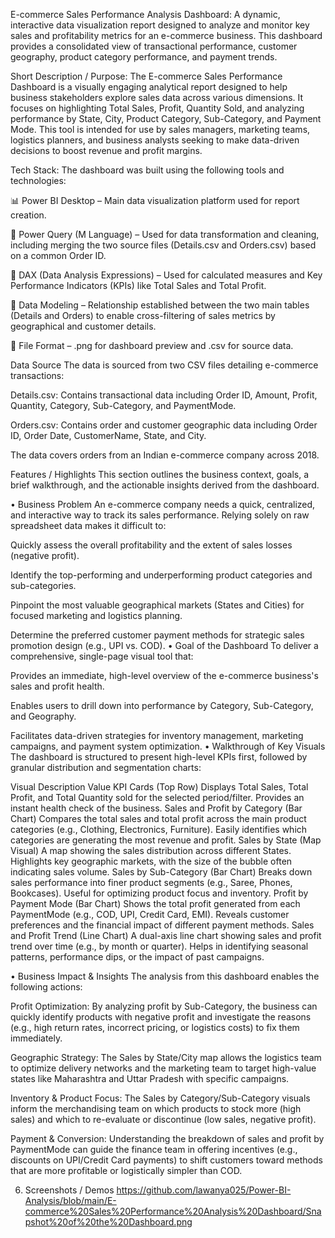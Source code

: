 E-commerce Sales Performance Analysis Dashboard:
A dynamic, interactive data visualization report designed to analyze and monitor key sales and profitability metrics for an e-commerce business. This dashboard provides a consolidated view of transactional performance, customer geography, product category performance, and payment trends.

Short Description / Purpose:
The E-commerce Sales Performance Dashboard is a visually engaging analytical report designed to help business stakeholders explore sales data across various dimensions. It focuses on highlighting Total Sales, Profit, Quantity Sold, and analyzing performance by State, City, Product Category, Sub-Category, and Payment Mode. This tool is intended for use by sales managers, marketing teams, logistics planners, and business analysts seeking to make data-driven decisions to boost revenue and profit margins.

Tech Stack:
The dashboard was built using the following tools and technologies:

📊 Power BI Desktop – Main data visualization platform used for report creation.

📂 Power Query (M Language) – Used for data transformation and cleaning, including merging the two source files (Details.csv and Orders.csv) based on a common Order ID.

🧠 DAX (Data Analysis Expressions) – Used for calculated measures and Key Performance Indicators (KPIs) like Total Sales and Total Profit.

📝 Data Modeling – Relationship established between the two main tables (Details and Orders) to enable cross-filtering of sales metrics by geographical and customer details.

📁 File Format – .png for dashboard preview and .csv for source data.

Data Source
The data is sourced from two CSV files detailing e-commerce transactions:

Details.csv: Contains transactional data including Order ID, Amount, Profit, Quantity, Category, Sub-Category, and PaymentMode.

Orders.csv: Contains order and customer geographic data including Order ID, Order Date, CustomerName, State, and City.

The data covers orders from an Indian e-commerce company across 2018.

Features / Highlights
This section outlines the business context, goals, a brief walkthrough, and the actionable insights derived from the dashboard.

• Business Problem
An e-commerce company needs a quick, centralized, and interactive way to track its sales performance. Relying solely on raw spreadsheet data makes it difficult to:

Quickly assess the overall profitability and the extent of sales losses (negative profit).

Identify the top-performing and underperforming product categories and sub-categories.

Pinpoint the most valuable geographical markets (States and Cities) for focused marketing and logistics planning.

Determine the preferred customer payment methods for strategic sales promotion design (e.g., UPI vs. COD).
• Goal of the Dashboard
To deliver a comprehensive, single-page visual tool that:

Provides an immediate, high-level overview of the e-commerce business's sales and profit health.

Enables users to drill down into performance by Category, Sub-Category, and Geography.

Facilitates data-driven strategies for inventory management, marketing campaigns, and payment system optimization.
• Walkthrough of Key Visuals
The dashboard is structured to present high-level KPIs first, followed by granular distribution and segmentation charts:

Visual	Description	Value
KPI Cards (Top Row)	Displays Total Sales, Total Profit, and Total Quantity sold for the selected period/filter.	Provides an instant health check of the business.
Sales and Profit by Category (Bar Chart)	Compares the total sales and total profit across the main product categories (e.g., Clothing, Electronics, Furniture).	Easily identifies which categories are generating the most revenue and profit.
Sales by State (Map Visual)	A map showing the sales distribution across different States.	Highlights key geographic markets, with the size of the bubble often indicating sales volume.
Sales by Sub-Category (Bar Chart)	Breaks down sales performance into finer product segments (e.g., Saree, Phones, Bookcases).	Useful for optimizing product focus and inventory.
Profit by Payment Mode (Bar Chart)	Shows the total profit generated from each PaymentMode (e.g., COD, UPI, Credit Card, EMI).	Reveals customer preferences and the financial impact of different payment methods.
Sales and Profit Trend (Line Chart)	A dual-axis line chart showing sales and profit trend over time (e.g., by month or quarter).	Helps in identifying seasonal patterns, performance dips, or the impact of past campaigns.

• Business Impact & Insights
The analysis from this dashboard enables the following actions:

Profit Optimization: By analyzing profit by Sub-Category, the business can quickly identify products with negative profit and investigate the reasons (e.g., high return rates, incorrect pricing, or logistics costs) to fix them immediately.

Geographic Strategy: The Sales by State/City map allows the logistics team to optimize delivery networks and the marketing team to target high-value states like Maharashtra and Uttar Pradesh with specific campaigns.

Inventory & Product Focus: The Sales by Category/Sub-Category visuals inform the merchandising team on which products to stock more (high sales) and which to re-evaluate or discontinue (low sales, negative profit).

Payment & Conversion: Understanding the breakdown of sales and profit by PaymentMode can guide the finance team in offering incentives (e.g., discounts on UPI/Credit Card payments) to shift customers toward methods that are more profitable or logistically simpler than COD.

6.	Screenshots / Demos
https://github.com/lawanya025/Power-BI-Analysis/blob/main/E-commerce%20Sales%20Performance%20Analysis%20Dashboard/Snapshot%20of%20the%20Dashboard.png
